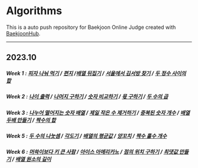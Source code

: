 # Algorithms
This is a auto push repository for Baekjoon Online Judge created with [BaekjoonHub](https://github.com/BaekjoonHub/BaekjoonHub).

<hr>

## 2023.10

 ##### Week 1 : <a href="https://github.com/yeheeshin/Algorithms/tree/main/프로그래머스/lv0/120814.%E2%80%85피자%E2%80%85나눠%E2%80%85먹기%E2%80%85（1）">피자 나눠 먹기</a> / <a href="https://github.com/yeheeshin/Algorithms/tree/main/프로그래머스/lv0/120898.%E2%80%85편지">편지</a> /<a href="https://github.com/yeheeshin/Algorithms/tree/main/프로그래머스/lv0/120814.%E2%80%85피자%E2%80%85나눠%E2%80%85먹기%E2%80%85（1）">배열 뒤집기</a> / <a href="https://github.com/yeheeshin/Algorithms/tree/main/프로그래머스/lv1/12919.%E2%80%85서울에서%E2%80%85김서방%E2%80%85찾기">서울에서 김서방 찾기</a> / <a href="https://github.com/yeheeshin/Algorithms/tree/main/프로그래머스/lv1/12912.%E2%80%85두%E2%80%85정수%E2%80%85사이의%E2%80%85합">두 정수 사이의 합</a>

##### Week 2 : <a href="https://github.com/yeheeshin/Algorithms/tree/main/프로그래머스/unrated/120820.%E2%80%85나이%E2%80%85출력">나이 출력</a> / <a href="https://github.com/yeheeshin/Algorithms/tree/main/%ED%94%84%EB%A1%9C%EA%B7%B8%EB%9E%98%EB%A8%B8%EC%8A%A4/unrated/120810.%E2%80%85%EB%82%98%EB%A8%B8%EC%A7%80%E2%80%85%EA%B5%AC%ED%95%98%EA%B8%B0">나머지 구하기</a> / <a href="https://github.com/yeheeshin/Algorithms/tree/main/%ED%94%84%EB%A1%9C%EA%B7%B8%EB%9E%98%EB%A8%B8%EC%8A%A4/unrated/120807.%E2%80%85%EC%88%AB%EC%9E%90%E2%80%85%EB%B9%84%EA%B5%90%ED%95%98%EA%B8%B0">숫자 비교하기</a> / <a href="https://github.com/yeheeshin/Algorithms/tree/main/%ED%94%84%EB%A1%9C%EA%B7%B8%EB%9E%98%EB%A8%B8%EC%8A%A4/unrated/120805.%E2%80%85%EB%AA%AB%E2%80%85%EA%B5%AC%ED%95%98%EA%B8%B0">몫 구하기</a> / <a href="https://github.com/yeheeshin/Algorithms/tree/main/%ED%94%84%EB%A1%9C%EA%B7%B8%EB%9E%98%EB%A8%B8%EC%8A%A4/unrated/120804.%E2%80%85%EB%91%90%E2%80%85%EC%88%98%EC%9D%98%E2%80%85%EA%B3%B1">두 수의 곱</a>

##### Week 3 : <a href="https://github.com/yeheeshin/Algorithms/commit/cab5bdc85f55f9bc4bd0263dc53283158419fc2f">나누어 떨어지는 숫자 배열</a> / <a href="https://github.com/yeheeshin/Algorithms/tree/main/프로그래머스/1/12935.%E2%80%85제일%E2%80%85작은%E2%80%85수%E2%80%85제거하기">제일 작은 수 제거하기</a> / <a href="https://github.com/yeheeshin/Algorithms/tree/main/프로그래머스/unrated/120583.%E2%80%85중복된%E2%80%85숫자%E2%80%85개수">중복된 숫자 개수</a> / <a href="https://github.com/yeheeshin/Algorithms/tree/main/프로그래머스/unrated/120809.%E2%80%85배열%E2%80%85두배%E2%80%85만들기">배열 두배 만들기</a> / <a href="https://github.com/yeheeshin/Algorithms/tree/main/프로그래머스/unrated/120831.%E2%80%85짝수의%E2%80%85합">짝수의 합</a>

##### Week 5 : <a href="https://github.com/yeheeshin/Algorithms/tree/main/프로그래머스/unrated/120806.%E2%80%85두%E2%80%85수의%E2%80%85나눗셈">두 수의 나눗셈</a> / <a href="https://github.com/yeheeshin/Algorithms/tree/main/프로그래머스/unrated/120829.%E2%80%85각도기">각도기</a> / <a href="https://github.com/yeheeshin/Algorithms/tree/main/프로그래머스/unrated/120817.%E2%80%85배열의%E2%80%85평균값">배열의 평균값</a> / <a href="https://github.com/yeheeshin/Algorithms/tree/main/프로그래머스/unrated/120830.%E2%80%85양꼬치">양꼬치</a> / <a href="https://github.com/yeheeshin/Algorithms/tree/main/프로그래머스/unrated/120824.%E2%80%85짝수%E2%80%85홀수%E2%80%85개수">짝수 홀수 개수</a>

##### Week 6 : <a href="https://github.com/yeheeshin/Algorithms/tree/main/프로그래머스/unrated/120585.%E2%80%85머쓱이보다%E2%80%85키%E2%80%85큰%E2%80%85사람">머쓱이보다 키 큰 사람</a> / <a href="https://github.com/yeheeshin/Algorithms/tree/main/프로그래머스/unrated/120819.%E2%80%85아이스%E2%80%85아메리카노">아이스 아메리카노</a> / <a href="https://github.com/yeheeshin/Algorithms/tree/main/프로그래머스/unrated/120841.%E2%80%85점의%E2%80%85위치%E2%80%85구하기">점의 위치 구하기</a> / <a href="https://github.com/yeheeshin/Algorithms/tree/main/프로그래머스/unrated/120847.%E2%80%85최댓값%E2%80%85만들기%E2%80%85（1）">최댓값 만들기</a> / <a href="https://github.com/yeheeshin/Algorithms/tree/main/프로그래머스/unrated/120854.%E2%80%85배열%E2%80%85원소의%E2%80%85길이">배열 원소의 길이</a>

